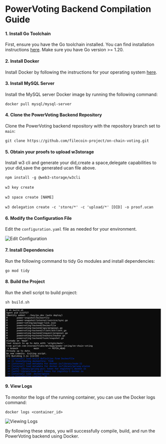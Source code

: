 # PowerVoting Backend Compilation Guide

#### 1. Install Go Toolchain

First, ensure you have the Go toolchain installed. You can find installation instructions [here](https://go.dev/doc/install). Make sure you have Go version >= 1.20.

#### 2. Install Docker

Install Docker by following the instructions for your operating system [here](https://docs.docker.com/engine/install/).

#### 3. Install MySQL Server

Install the MySQL server Docker image by running the following command:

```
docker pull mysql/mysql-server
```

#### 4. Clone the PowerVoting Backend Repository

Clone the PowerVoting backend repository with the repository branch set to `main`:

```
git clone https://github.com/filecoin-project/on-chain-voting.git
```

#### 5. Obtain your proofs to upload w3storage

Install w3 cli and generate your did,create a space,delegate capabilities to your did,save the generated ucan file above.

```
npm install -g @web3-storage/w3cli

w3 key create

w3 space create [NAME]

w3 delegation create -c 'store/*' -c 'upload/*' [DID] -o proof.ucan
```

#### 6. Modify the Configuration File

Edit the `configuration.yaml` file as needed for your environment.

![Edit Configuration](img/1.png)

#### 7. Install Dependencies

Run the following command to tidy Go modules and install dependencies:

```
go mod tidy
```

#### 8. Build the Project

Run the shell script to build project:

```
sh build.sh
```

![Building Docker Image](img/2.png)

#### 9. View Logs

To monitor the logs of the running container, you can use the Docker logs command:

```
docker logs <container_id>
```

![Viewing Logs](img/4.png)

By following these steps, you will successfully compile, build, and run the PowerVoting backend using Docker.
